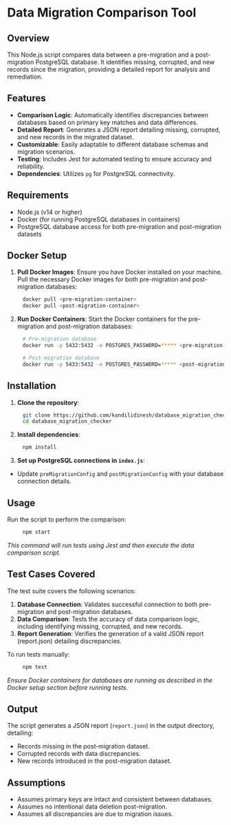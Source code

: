 # Data Migration Comparison Tool

## Overview

This Node.js script compares data between a pre-migration and a post-migration PostgreSQL database. It identifies missing, corrupted, and new records since the migration, providing a detailed report for analysis and remediation.

## Features

- **Comparison Logic**: Automatically identifies discrepancies between databases based on primary key matches and data differences.
- **Detailed Report**: Generates a JSON report detailing missing, corrupted, and new records in the migrated dataset.
- **Customizable**: Easily adaptable to different database schemas and migration scenarios.
- **Testing**: Includes Jest for automated testing to ensure accuracy and reliability.
- **Dependencies**: Utilizes `pg` for PostgreSQL connectivity.

## Requirements

- Node.js (v14 or higher)
- Docker (for running PostgreSQL databases in containers)
- PostgreSQL database access for both pre-migration and post-migration datasets

## Docker Setup

1. **Pull Docker Images**: Ensure you have Docker installed on your machine. Pull the necessary Docker images for both pre-migration and post-migration databases:

```bash
     docker pull <pre-migration-container>
     docker pull <post-migration-container>
```

2. **Run Docker Containers**:
Start the Docker containers for the pre-migration and post-migration databases:

```bash
     # Pre-migration database
     docker run -p 5432:5432 -e POSTGRES_PASSWORD=***** <pre-migration-container>

     # Post-migration database
     docker run -p 5433:5432 -e POSTGRES_PASSWORD=***** <post-migration-container>
```

## Installation

1. **Clone the repository**:
```bash
     git clone https://github.com/kandilidinesh/database_migration_checker.git
     cd database_migration_checker
```

2. **Install dependencies**:
```bash
     npm install
```

3. **Set up PostgreSQL connections in `index.js`**:
- Update `preMigrationConfig` and `postMigrationConfig` with your database connection details.

## Usage

Run the script to perform the comparison:
```bash
     npm start
```
*This command will run tests using Jest and then execute the data comparison script.*

## Test Cases Covered

The test suite covers the following scenarios:

1. **Database Connection**: Validates successful connection to both pre-migration and post-migration databases.
2. **Data Comparison**: Tests the accuracy of data comparison logic, including identifying missing, corrupted, and new records.
3. **Report Generation**: Verifies the generation of a valid JSON report (report.json) detailing discrepancies.

To run tests manually:

```bash
     npm test
```

*Ensure Docker containers for databases are running as described in the Docker setup section before running tests.*

## Output

The script generates a JSON report (`report.json`) in the output directory, detailing:
- Records missing in the post-migration dataset.
- Corrupted records with data discrepancies.
- New records introduced in the post-migration dataset.

## Assumptions

- Assumes primary keys are intact and consistent between databases.
- Assumes no intentional data deletion post-migration.
- Assumes all discrepancies are due to migration issues.
